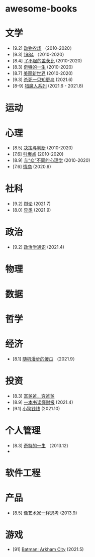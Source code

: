 # awesome-books

# 文学
* [9.2] [动物农场](https://book.douban.com/subject/2035179/) （2010-2020）
* [9.3] [1984](https://book.douban.com/subject/4820710/)    （2010-2020）
* [8.4] [了不起的盖茨比](https://book.douban.com/subject/1008988/) (2010-2020)
* [8.3] [奇特的一生](https://book.douban.com/subject/1115353/) (2010-2020)
* [8.7] [美丽新世界](https://book.douban.com/subject/1321789/) (2010-2020)
* [9.3] [杀死一只知更鸟](https://book.douban.com/subject/26879778/) (2021.6)
* [8-9] [猎魔人系列](https://book.douban.com/series/26215) (2021.6 - 2021.8)
# 运动

# 心理
* [8.5] [决策与判断](https://book.douban.com/subject/1193621/) (2010-2020)
* [7.6] [引爆点](https://book.douban.com/subject/3900987/) (2010-2020)
* [8.9] [与“众”不同的心理学](https://book.douban.com/subject/1221479/) (2010-2020)
* [7.6] [情商](https://book.douban.com/subject/4929897/) (2020.9)
# 社科
* [9.2] [舆论](https://book.douban.com/subject/27662713/) (2021.7)
* [8.0] [异类](https://book.douban.com/subject/25863621/) (2021.9)

# 政治
* [9.2] [政治学通识](https://book.douban.com/subject/26658395/) (2021.4)
# 物理

# 数据

# 哲学

# 经济
* [8.1] [随机漫步的傻瓜](https://book.douban.com/subject/10773362/) （2021.9）

# 投资
* [8.3] [富爸爸，穷爸爸](https://book.douban.com/subject/1033778/)
* [8.9] [一本书读懂财报](https://book.douban.com/subject/25926542/) (2021.4)
* [9.1] [小狗钱钱](https://book.douban.com/subject/3576486/) (2021.10)

# 个人管理
* [8.3] [奇特的一生](https://book.douban.com/subject/1115353/) （2013.12）
* 

# 软件工程

# 产品
* [8.5] [像艺术家一样思考](https://book.douban.com/subject/1951547/) (2013.9)

# 游戏
* [91] [Batman: Arkham City](https://store.steampowered.com/app/200260/Batman_Arkham_City__Game_of_the_Year_Edition/) (2021.5)
